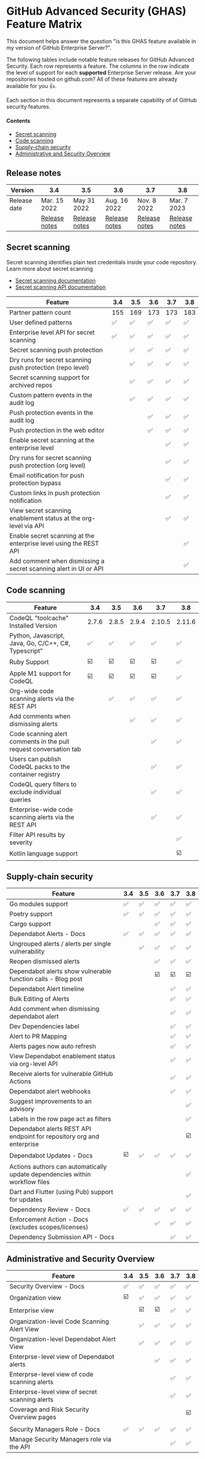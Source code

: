 # GitHub Advanced Security (GHAS) Feature Matrix

This document helps answer the question "is this GHAS feature available in my version of GitHub Enterprise Server?".  

The following tables include notable feature releases for GitHub Advanced Security.  Each row represents a feature.  The columns in the row indicate the level of support for each **supported** Enterprise Server release.  Are your repositories hosted on github.com? All of these features are already available for you :+1:.

Each section in this document represents a separate capability of of GitHub security features.  

#### Contents
- [Secret scanning](#secret-scanning)
- [Code scanning](#code-scanning)
- [Supply-chain security](#supply-chain-security)
- [Administrative and Security Overview](#administrative-and-security-overview)

## Release notes
|Version  |3.4 |3.5 |3.6 |3.7 |3.8 |
|---------|-----|-----|-----|-----|-----|
|Release date| Mar. 15 2022|  May 31 2022 |Aug. 16 2022 |Nov. 8 2022 |Mar. 7 2023 |
|| [Release notes](github.com)|[Release notes](github.com)|[Release notes](github.com)|[Release notes](github.com)|[Release notes](github.com)|

## Secret scanning
Secret scanning identifies plain text credentials inside your code repository.  Learn more about secret scanning
* [Secret scanning documentation](https://docs.github.com/en/enterprise-cloud@latest/code-security/secret-scanning/about-secret-scanning)
* [Secret scanning API documentation](https://docs.github.com/en/enterprise-cloud@latest/rest/secret-scanning?apiVersion=2022-11-28)

|Feature  |3.4 |3.5 |3.6 |3.7 |3.8 |
|------------------------------------------------------------|-----|-----|-----|-----|-----|
|Partner pattern count|155|169|173|173|183|
|User defined patterns|✅|✅|✅|✅|✅|
|Enterprise level API for secret scanning|✅|✅|✅|✅|✅|
|Secret scanning push protection||✅|✅|✅|✅|
|Dry runs for secret scanning push protection (repo level)||✅|✅|✅|✅|
|Secret scanning support for archived repos||✅|✅|✅|✅|
|Custom pattern events in the audit log||✅|✅|✅|✅|
|Push protection events in the audit log|||✅|✅|✅|
|Push protection in the web editor|||✅|✅|✅|
|Enable secret scanning at the enterprise level||||✅|✅|
|Dry runs for secret scanning push protection (org level)||||✅|✅|
|Email notification for push protection bypass||||✅|✅|
|Custom links in push protection notification||||✅|✅|
|View secret scanning enablement status at the org-level via API||||✅|✅|
|Enable secret scanning at the enterprise level using the REST API|||||✅|
|Add comment when dismissing a secret scanning alert in UI or API|||||✅|


## Code scanning
|Feature  |3.4 |3.5 |3.6 |3.7 |3.8 |
|------------------------------------------------------------|-----|-----|-----|-----|-----|
|CodeQL "toolcache" Installed Version|2.7.6|2.8.5|2.9.4|2.10.5|2.11.6|
|Python, Javascript, Java, Go, C/C++, C#, Typescript"|✅|✅|✅|✅|✅|
|Ruby Support|☑️|☑️|☑️|☑️|✅|
|Apple M1 support for CodeQL|☑️|☑️|☑️|☑️|✅|
|Org-wide code scanning alerts via the REST API||✅|✅|✅|✅|
|Add comments when dismissing alerts|||✅|✅|✅|
|Code scanning alert comments in the pull request conversation tab||||✅|✅|
|Users can publish CodeQL packs to the container registry||||✅|✅|
|CodeQL query filters to exclude individual queries||||✅|✅|
|Enterprise-wide code scanning alerts via the REST API||||✅|✅|
|Filter API results by severity|||||✅|
|Kotlin language support|||||☑️|

## Supply-chain security

|Feature  |3.4 |3.5 |3.6 |3.7 |3.8 |
|------------------------------------------------------------|-----|-----|-----|-----|-----|
|Go modules support|✅|✅|✅|✅|✅|
|Poetry support|✅|✅|✅|✅|✅|
|Cargo support|||✅|✅|✅|
|Dependabot Alerts - Docs|✅|✅|✅|✅|✅|
|Ungrouped alerts / alerts per single vulnerability||✅|✅|✅|✅|
|Reopen dismissed alerts	|||✅|✅|✅|
|Dependabot alerts show vulnerable function calls - Blog post|||☑️|☑️|☑️|
|Dependabot Alert timeline||||✅|✅|
|Bulk Editing of Alerts||||✅|✅|
|Add comment when dismissing dependabot alert||||✅|✅|
|Dev Dependencies label	||||✅|✅|
|Alert to PR Mapping||||✅|✅|
|Alerts pages now auto refresh||||✅|✅|
|View Dependabot enablement status via org-level API||||✅|✅|
|Receive alerts for vulnerable GitHub Actions||||✅|✅|
|Dependabot alert webhooks||||✅|✅|
|Suggest improvements to an advisory|||||✅|
|Labels in the row page act as filters|||||✅|
|Dependabot alerts REST API endpoint for repository org and enterprise|||||☑️|
|Dependabot Updates - Docs|☑️|✅|✅|✅|✅|
|Actions authors can automatically update dependencies within workflow files|||||✅|
|Dart and Flutter (using Pub) support for updates|||||✅|
|Dependency Review - Docs|✅|✅|✅|✅|✅|
|Enforcement Action - Docs (excludes scopes/licenses)|||✅|✅|✅|
|Dependency Submission API - Docs||||✅|✅|


## Administrative and Security Overview
|Feature  |3.4 |3.5 |3.6 |3.7 |3.8 |
|------------------------------------------------------------|-----|-----|-----|-----|-----|
|Security Overview - Docs|✅|✅|✅|✅|✅|
|Organization view|☑️|✅|✅|✅|✅|
|Enterprise view||☑️|☑️|✅|✅|
|Organization-level Code Scanning Alert View||✅|✅|✅|✅|
|Organization-level Dependabot Alert View||✅|✅|✅|✅|
|Enterprse-level view of Dependabot alerts|||✅|✅|✅|
|Enterprse-level view of code scanning alerts||||✅|✅|
|Enterprse-level view of secret scanning alerts||||✅|✅|
|Coverage and Risk Security Overview pages|||||☑️|
|||||||
|Security Managers Role - Docs|✅|✅|✅|✅|✅|
|Manage Security Managers role via the API||||✅|✅

